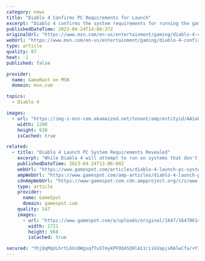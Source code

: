 ```yaml
---
category: news
title: "Diablo 4 Confirms PC Requirements for Launch"
excerpt: "Diablo 4 confirms the system requirements for running the game on PC at launch, making players even more eager for the next entry in the franchise."
publishedDateTime: 2023-04-24T14:08:37Z
originalUrl: "https://www.msn.com/en-us/entertainment/gaming/diablo-4-confirms-pc-requirements-for-launch/ar-AA1ahOxw"
webUrl: "https://www.msn.com/en-us/entertainment/gaming/diablo-4-confirms-pc-requirements-for-launch/ar-AA1ahOxw"
type: article
quality: 87
heat: -1
published: false

provider:
  name: GameRant on MSN
  domain: msn.com

topics:
  - Diablo 4

images:
  - url: "https://img-s-msn-com.akamaized.net/tenant/amp/entityid/AA1ahv9I.img?h=630&w=1200&m=6&q=60&o=t&l=f&f=jpg&x=513&y=191"
    width: 1200
    height: 630
    isCached: true

related:
  - title: "Diablo 4 Launch PC System Requirements Revealed"
    excerpt: "While Diablo 4 will attempt to run on systems that don't meet the recommended settings, Blizzard warns the game \"may be significantly diminished.\""
    publishedDateTime: 2023-04-24T13:06:00Z
    webUrl: "https://www.gamespot.com/articles/diablo-4-launch-pc-system-requirements-revealed/1100-6513508/"
    ampWebUrl: "https://www.gamespot.com/amp-articles/diablo-4-launch-pc-system-requirements-revealed/1100-6513508/"
    cdnAmpWebUrl: "https://www-gamespot-com.cdn.ampproject.org/c/s/www.gamespot.com/amp-articles/diablo-4-launch-pc-system-requirements-revealed/1100-6513508/"
    type: article
    provider:
      name: GameSpot
      domain: gamespot.com
    quality: 147
    images:
      - url: "https://www.gamespot.com/a/uploads/original/1647/16470614/4129181-diablo4systemrequirements.jpg"
        width: 1721
        height: 968
        isCached: true

secured: "thjQqMqULhrtL6Xs0WgsqfTu5TmykPFOQ4SQ9lA11riiGVapjsRAlwCfa/+Y7JU3OJ7qFGMAuR6BAYtgI/Skc+XOuHuTQzcPyH9B3Jcq2UnnPz4m2MpLcFmLu5Zqo1/iB4nOE925hiaSUyO3Nc6eUSU8tG2iGnfthualHgBigEZ3BhcedqDzUTYyuy1+T3eQoD6KthPs5MZiTrKEQynJSLiPRiDehM0G4ijOHWYfINW4IebnlzXBZT9uJMxC9iD++3R12bYcnUfVZZEYaVYB3SsOqxopqz43pygI3LHIvqt291Z1ycTOZ6K1zoBAwOYoWLabrREap1rAGk/+pFymuAjLQRaCicHGWu82YOU+MIc=;kZ0C8VaoSHBAQvh76udJVA=="
---
```


